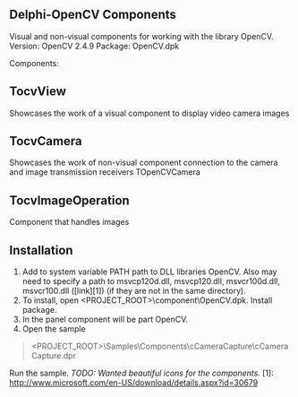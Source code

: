Delphi-OpenCV Components
------------------------

Visual and non-visual components for working with the library OpenCV.
Version: OpenCV 2.4.9
Package: OpenCV.dpk

Components:

TocvView
--------
Showcases the work of a visual component to display video camera images

TocvCamera
----------

Showcases the work of non-visual component connection to the camera and image transmission receivers TOpenCVCamera

TocvImageOperation
------------------
Component that handles images

Installation
------------
1. Add to system variable PATH path to DLL libraries OpenCV.
Also may need to specify a path to  msvcp120d.dll, msvcp120.dll, msvcr100d.dll, msvcr100.dll ([link][1])
(if they are not in the same directory). 
2. To install, open <PROJECT_ROOT>\component\OpenCV.dpk. Install package.
3. In the panel component will be part OpenCV.
4. Open the sample
> <PROJECT_ROOT>\Samples\Components\cCameraCapture\cCameraCapture.dpr

Run the sample.
*TODO:*
*Wanted beautiful icons for the components.*
[1]: http://www.microsoft.com/en-US/download/details.aspx?id=30679